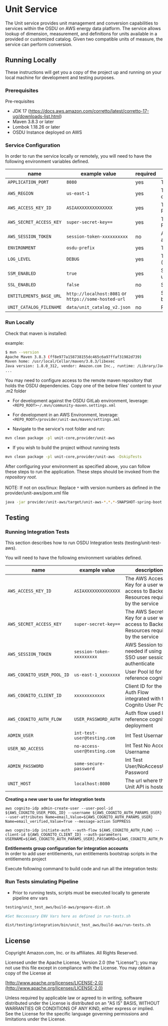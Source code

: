 # Unit Service
The Unit service provides unit management and conversion capabilities to services
within the OSDU on AWS energy data platform. The service allows lookup of dimension, measurement, 
and definitions for units available in a provided or customized catalog. Given two compatible units of
measure, the service can perform conversion.

## Running Locally

These instructions will get you a copy of the project up and running on your local machine for development and testing purposes.

### Prerequisites
Pre-requisites

* JDK 17 (https://docs.aws.amazon.com/corretto/latest/corretto-17-ug/downloads-list.html)
* Maven 3.8.3 or later
* Lombok 1.18.26 or later
* OSDU Instance deployed on AWS

### Service Configuration
In order to run the service locally or remotely, you will need to have the following environment variables defined.

| name | example value | required | description | sensitive? |
| ---  | ---   | ---         | ---        | ---    |
| `APPLICATION_PORT` | `8080` | yes | The port the service will be hosted on. | no |
| `AWS_REGION` | `us-east-1` | yes | The region where resources needed by the service are deployed | no |
| `AWS_ACCESS_KEY_ID` | `ASIAXXXXXXXXXXXXXX` | yes | The AWS Access Key for a user with access to Backend Resources required by the service | yes |
| `AWS_SECRET_ACCESS_KEY` | `super-secret-key==` | yes | The AWS Secret Key for a user with access to Backend Resources required by the service | yes |
| `AWS_SESSION_TOKEN` | `session-token-xxxxxxxxxx` | no | AWS Session token needed if using an SSO user session to authenticate | yes |
| `ENVIRONMENT` | `osdu-prefix` | yes | The Resource Prefix defined during deployment | no |
| `LOG_LEVEL` | `DEBUG` | yes | The Log Level severity to use (https://www.tutorialspoint.com/log4j/log4j_logging_levels.htm) | no |
| `SSM_ENABLED` | `true` | yes | Set to 'true' to use SSM to resolve config properties, otherwise use env vars | no |
| `SSL_ENABLED` | `false` | no | Set to 'false' to disable SSL for local development | no |
| `ENTITLEMENTS_BASE_URL` | `http://localhost:8081` or `https://some-hosted-url` | yes | Specify the base url for an entitlements service instance. Can be run locally or remote | no |
| `UNIT_CATALOG_FILENAME` | `data/unit_catalog_v2.json` | no | Provides a reference to the unit catalog | no |

### Run Locally
Check that maven is installed:

example:
```bash
$ mvn --version
Apache Maven 3.8.3 (ff8e977a158738155dc465c6a97ffaf31982d739)
Maven home: /usr/local/Cellar/maven/3.8.3/libexec
Java version: 1.8.0_312, vendor: Amazon.com Inc., runtime: /Library/Java/JavaVirtualMachines/amazon-corretto-8.jdk/Contents/Home/jre
...
```

You may need to configure access to the remote maven repository that holds the OSDU dependencies. Copy one of the below files' content to your .m2 folder
* For development against the OSDU GitLab environment, leverage: `<REPO_ROOT>~/.mvn/community-maven.settings.xml`
* For development in an AWS Environment, leverage: `<REPO_ROOT>/provider/unit-aws/maven/settings.xml`

* Navigate to the service's root folder and run:

```bash
mvn clean package -pl unit-core,provider/unit-aws
```

* If you wish to build the project without running tests

```bash
mvn clean package -pl unit-core,provider/unit-aws -DskipTests
```

After configuring your environment as specified above, you can follow these steps to run the application. These steps should be invoked from the *repository root.*
<br/>
<br/>
NOTE: If not on osx/linux: Replace `*` with version numbers as defined in the provider/unit-aws/pom.xml file

```bash
java -jar provider/unit-aws/target/unit-aws-*.*.*-SNAPSHOT-spring-boot.jar
```

## Testing

### Running Integration Tests
This section describes how to run OSDU Integration tests (testing/unit-test-aws).

You will need to have the following environment variables defined.

| name | example value | description | sensitive?
 | ---  | ---   | ---         | ---        |
| `AWS_ACCESS_KEY_ID` | `ASIAXXXXXXXXXXXXXX` | The AWS Access Key for a user with access to Backend Resources required by the service | yes |
| `AWS_SECRET_ACCESS_KEY` | `super-secret-key==` | The AWS Secret Key for a user with access to Backend Resources required by the service | yes |
| `AWS_SESSION_TOKEN` | `session-token-xxxxxxxxx` | AWS Session token needed if using an SSO user session to authenticate | yes |
| `AWS_COGNITO_USER_POOL_ID` | `us-east-1_xxxxxxxx` | User Pool Id for the reference cognito | no |
| `AWS_COGNITO_CLIENT_ID` | `xxxxxxxxxxxx` | Client ID for the Auth Flow integrated with the Cognito User Pool | no |
| `AWS_COGNITO_AUTH_FLOW` | `USER_PASSWORD_AUTH` | Auth flow used by reference cognito deployment | no |
| `ADMIN_USER` | `int-test-user@testing.com` | Int Test Username | no |
| `USER_NO_ACCESS` | `no-access-user@testing.com` | Int Test No Access Username | no |
| `ADMIN_PASSWORD` | `some-secure-password` | Int Test User/NoAccessUser Password | yes |
| `UNIT_HOST` | `localhost:8080` | The url where the Unit API is hosted | no |


**Creating a new user to use for integration tests**
 ```
 aws cognito-idp admin-create-user --user-pool-id ${AWS_COGNITO_USER_POOL_ID} --username ${AWS_COGNITO_AUTH_PARAMS_USER} --user-attributes Name=email,Value=${AWS_COGNITO_AUTH_PARAMS_USER} Name=email_verified,Value=True --message-action SUPPRESS

 aws cognito-idp initiate-auth --auth-flow ${AWS_COGNITO_AUTH_FLOW} --client-id ${AWS_COGNITO_CLIENT_ID} --auth-parameters USERNAME=${AWS_COGNITO_AUTH_PARAMS_USER},PASSWORD=${AWS_COGNITO_AUTH_PARAMS_PASSWORD}
 ```

**Entitlements group configuration for integration accounts**
<br/>
In order to add user entitlements, run entitlements bootstrap scripts in the entitlements project

Execute following command to build code and run all the integration tests:

### Run Tests simulating Pipeline

* Prior to running tests, scripts must be executed locally to generate pipeline env vars

```bash
testing/unit_test_aws/build-aws/prepare-dist.sh

#Set Neccessary ENV Vars here as defined in run-tests.sh

dist/testing/integration/bin/unit_test_aws/build-aws/run-tests.sh 
```

## License
Copyright Amazon.com, Inc. or its affiliates. All Rights Reserved.

Licensed under the Apache License, Version 2.0 (the "License");
you may not use this file except in compliance with the License.
You may obtain a copy of the License at

[http://www.apache.org/licenses/LICENSE-2.0](http://www.apache.org/licenses/LICENSE-2.0)

Unless required by applicable law or agreed to in writing, software
distributed under the License is distributed on an "AS IS" BASIS,
WITHOUT WARRANTIES OR CONDITIONS OF ANY KIND, either express or implied.
See the License for the specific language governing permissions and
limitations under the License.
